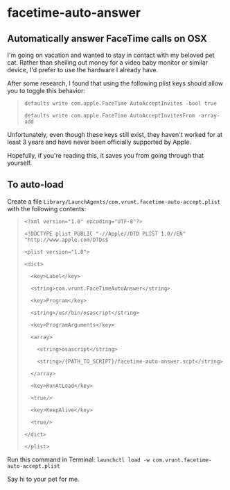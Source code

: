 # facetime-auto-answer
## Automatically answer FaceTime calls on OSX

I'm going on vacation and wanted to stay in contact with my beloved pet cat.
Rather than shelling out money for a video baby monitor or similar device, I'd prefer to use the hardware I already have.

After some research, I found that using the following plist keys should allow you to toggle this behavior:

>`defaults write com.apple.FaceTime AutoAcceptInvites -bool true`
>
>`defaults write com.apple.FaceTime AutoAcceptInvitesFrom -array-add`

Unfortunately, even though these keys still exist, they haven't worked for at least 3 years and have never been officially supported by Apple.

Hopefully, if you're reading this, it saves you from going through that yourself.

## To auto-load

Create a file `Library/LaunchAgents/com.vrunt.facetime-auto-accept.plist` with the following contents:

>`<?xml version="1.0" encoding="UTF-8"?>`
>
>`<!DOCTYPE plist PUBLIC "-//Apple//DTD PLIST 1.0//EN" "http://www.apple.com/DTDs$`
>
>`<plist version="1.0">`
>
>`<dict>`
>
>`  <key>Label</key>`
>
>`  <string>com.vrunt.FaceTimeAutoAnswer</string>`
>
>`  <key>Program</key>`
>
>`  <string>/usr/bin/osascript</string>`
>
>`  <key>ProgramArguments</key>`
>
>`  <array>`
>
>`    <string>osascript</string>`
>
>`    <string>/{PATH_TO_SCRIPT}/facetime-auto-answer.scpt</string>`
>
>`  </array>`
>
>`  <key>RunAtLoad</key>`
>
>`  <true/>`
>
>`  <key>KeepAlive</key>`
>
>`  <true/>`
>
>`</dict>`
>
>`</plist>`


Run this command in Terminal: `launchctl load -w com.vrunt.facetime-auto-accept.plist`

Say hi to your pet for me.
